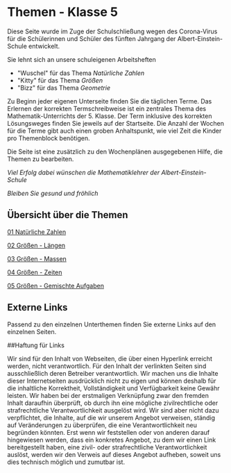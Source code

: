 <!--
author: Susanne Suckfüll
email: su-aes@masannek.de
language: de
narrator: German Female
script: url.js

View this file on https://liascript.github.io/course/?https://raw.githubusercontent.com/SUC-AES/Mathematik-5/master/2_Massen_1.md
-->

# Themen - Klasse 5

Diese Seite wurde im Zuge der Schulschließung wegen des Corona-Virus für die Schülerinnen und Schüler des fünften Jahrgang der Albert-Einstein-Schule entwickelt.

Sie lehnt sich an unsere schuleigenen Arbeitsheften

* "Wuschel" für das Thema *Natürliche Zahlen*
* "Kitty" für das Thema *Größen*
* "Bizz" für das Thema *Geometrie*

Zu Beginn jeder eigenen Unterseite finden Sie die täglichen Terme. Das Erlernen der korrekten Termschreibweise ist ein zentrales Thema des Mathematik-Unterrichts der 5. Klasse. Der Term inklusive des korrekten Lösungsweges finden Sie jeweils auf der Startseite. Die Anzahl der Wochen für die Terme gibt auch einen groben Anhaltspunkt, wie viel Zeit die Kinder pro Themenblock benötigen.

Die Seite ist eine zusätzlich zu den Wochenplänen ausgegebenen Hilfe, die Themen zu bearbeiten.

*Viel Erfolg dabei wünschen die Mathematiklehrer der Albert-Einstein-Schule*

*Bleiben Sie gesund und fröhlich*

## Übersicht über die Themen

[01 Natürliche Zahlen]()

[02 Größen - Längen]()

[03 Größen - Massen](https://liascript.github.io/course/?https://raw.githubusercontent.com/SUC-AES/Mathe-Webseite/master/Klasse_05/03_Massen/M-05-03-Massen.md#1)

[04 Größen - Zeiten](https://liascript.github.io/course/?https://raw.githubusercontent.com/SUC-AES/Mathe-Webseite/master/Klasse_05/04_Zeiten_und_Zeitspannen/M-05-04-Zeiten_und_Zeitspannen.md#2)

[05 Größen - Gemischte Aufgaben](https://liascript.github.io/course/?https://raw.githubusercontent.com/SUC-AES/Mathe-Webseite/master/Klasse_05/05_Alle_GroeBen/M-05-05-Alle_GroeBen.md#2)



## Externe Links

Passend zu den einzelnen Unterthemen finden Sie externe Links auf den einzelnen Seiten.




##Haftung für Links

Wir sind für den Inhalt von Webseiten, die über einen Hyperlink erreicht werden, nicht verantwortlich. Für den Inhalt der verlinkten Seiten sind ausschließlich deren Betreiber verantwortlich. Wir machen uns die Inhalte dieser Internetseiten ausdrücklich nicht zu eigen und können deshalb für die inhaltliche Korrektheit, Vollständigkeit und Verfügbarkeit keine Gewähr leisten. Wir haben bei der erstmaligen Verknüpfung zwar den fremden Inhalt daraufhin überprüft, ob durch ihn eine mögliche zivilrechtliche oder strafrechtliche Verantwortlichkeit ausgelöst wird. Wir sind aber nicht dazu verpflichtet, die Inhalte, auf die wir unserem Angebot verweisen, ständig auf Veränderungen zu überprüfen, die eine Verantwortlichkeit neu begründen könnten. Erst wenn wir feststellen oder von anderen darauf hingewiesen werden, dass ein konkretes Angebot, zu dem wir einen Link bereitgestellt haben, eine zivil- oder strafrechtliche Verantwortlichkeit auslöst, werden wir den Verweis auf dieses Angebot aufheben, soweit uns dies technisch möglich und zumutbar ist.
